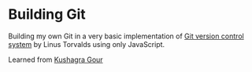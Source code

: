 # Building Git

Building my own Git in a very basic implementation of [Git version control system](https://git-scm.com/) by Linus Torvalds using only JavaScript.

Learned from [Kushagra Gour](https://kushagra.dev/)
